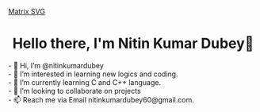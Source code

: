 [Matrix SVG](https://raw.githubusercontent.com/rodrigograca31/rodrigograca31/master/matrix.svg)
<p>
  <h1 align="center"><b>Hello there, I'm Nitin Kumar Dubey👋</b></h1>
</p>
- 👋 Hi, I’m @nitinkumardubey<br>
- 👀 I’m interested in learning new logics and coding.<br>
- 🌱 I’m currently learning C and C++ language.<br>
- 💞️ I’m looking to collaborate on projects<br>
- 📫 Reach me via Email nitinkumardubey60@gmail.com.<br>

<!---
nitinkumardubey/nitinkumardubey is a ✨ special ✨ repository because its `README.md` (this file) appears on your GitHub profile.
You can click the Preview link to take a look at your changes.
--->
